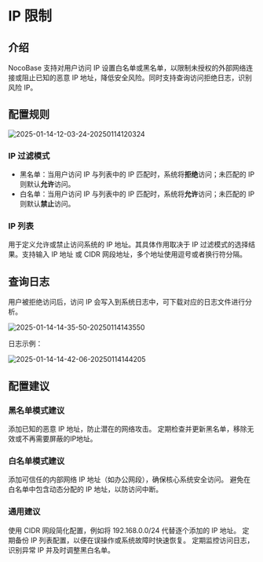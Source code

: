 # IP 限制

<PluginInfo commercial="true" name="ip-restriction"></PluginInfo>

## 介绍

NocoBase 支持对用户访问 IP 设置白名单或黑名单，以限制未授权的外部网络连接或阻止已知的恶意 IP 地址，降低安全风险。同时支持查询访问拒绝日志，识别风险 IP。

## 配置规则

![2025-01-14-12-03-24-20250114120324](https://static-docs.nocobase.com/2025-01-14-12-03-24-20250114120324.png)

### IP 过滤模式

- 黑名单：当用户访问 IP 与列表中的 IP 匹配时，系统将**拒绝**访问；未匹配的 IP 则默认**允许**访问。
- 白名单：当用户访问 IP 与列表中的 IP 匹配时，系统将**允许**访问；未匹配的 IP 则默认**禁止**访问。

### IP 列表

用于定义允许或禁止访问系统的 IP 地址。其具体作用取决于 IP 过滤模式的选择结果。支持输入 IP 地址 或 CIDR 网段地址，多个地址使用逗号或者换行符分隔。

## 查询日志

用户被拒绝访问后，访问 IP 会写入到系统日志中，可下载对应的日志文件进行分析。

![2025-01-14-14-35-50-20250114143550](https://static-docs.nocobase.com/2025-01-14-14-35-50-20250114143550.png)

日志示例：

![2025-01-14-14-42-06-20250114144205](https://static-docs.nocobase.com/2025-01-14-14-42-06-20250114144205.png)


## 配置建议

### 黑名单模式建议

添加已知的恶意 IP 地址，防止潜在的网络攻击。
定期检查并更新黑名单，移除无效或不再需要屏蔽的IP地址。

### 白名单模式建议

添加可信任的内部网络 IP 地址（如办公网段），确保核心系统安全访问。
避免在白名单中包含动态分配的 IP 地址，以防访问中断。

### 通用建议

使用 CIDR 网段简化配置，例如将 192.168.0.0/24 代替逐个添加的 IP 地址。
定期备份 IP 列表配置，以便在误操作或系统故障时快速恢复。
定期监控访问日志，识别异常 IP 并及时调整黑白名单。
